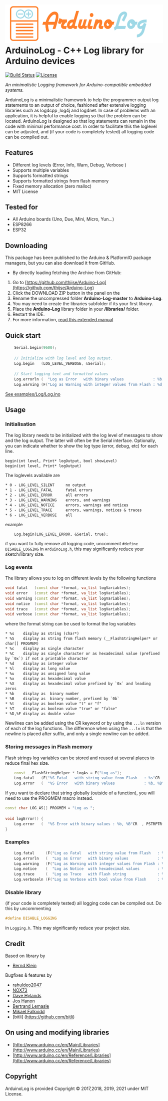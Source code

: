 ![ArduinoLog logo](/Images/logo.png?raw=true )
ArduinoLog - C++ Log library for Arduino devices
====================
[![Build Status](https://travis-ci.org/thijse/Arduino-Log.svg?branch=master)](https://travis-ci.org/thijse/Arduino-Log)
[![License](https://img.shields.io/badge/license-MIT%20License-blue.svg)](http://doge.mit-license.org)

*An minimalistic Logging framework  for Arduino-compatible embedded systems.*

ArduinoLog is a minimalistic framework to help the programmer output log statements to an output of choice, fashioned after extensive logging libraries such as log4cpp ,log4j and log4net. In case of problems with an application, it is helpful to enable logging so that the problem can be located. ArduinoLog is designed so that log statements can remain in the code with minimal performance cost. In order to facilitate this the loglevel can be adjusted, and (if your code is completely tested) all logging code can be compiled out. 

## Features

* Different log levels (Error, Info, Warn, Debug, Verbose )
* Supports multiple variables
* Supports formatted strings 
* Supports formatted strings from flash memory
* Fixed memory allocation (zero malloc)
* MIT License

## Tested for 

* All Arduino boards (Uno, Due, Mini, Micro, Yun...)
* ESP8266
* ESP32

## Downloading

This package has been published to the Arduino & PlatformIO package managers, but you can also download it from GitHub. 

- By directly loading fetching the Archive from GitHub: 
 1. Go to [https://github.com/thijse/Arduino-Log](https://github.com/thijse/Arduino-Log)
 2. Click the DOWNLOAD ZIP button in the panel on the
 3. Rename the uncompressed folder **Arduino-Log-master** to **Arduino-Log**.
 4. You may need to create the libraries subfolder if its your first library.  
 5. Place the **Arduino-Log** library folder in your **<arduinosketchfolder>/libraries/** folder. 
 5. Restart the IDE.
 6. For more information, [read this extended manual](http://thijs.elenbaas.net/2012/07/installing-an-arduino-library/)


## Quick start

```c++
    Serial.begin(9600);
    
    // Initialize with log level and log output. 
    Log.begin   (LOG_LEVEL_VERBOSE, &Serial);
    
    // Start logging text and formatted values
    Log.errorln (  "Log as Error   with binary values             : %b, %B"    , 23  , 345808);
    Log.warning (F("Log as Warning with integer values from Flash : %d, %d"CR) , 34  , 799870);
```

[See examples/Log/Log.ino](examples/Log/Log.ino)

## Usage

### Initialisation

The log library needs to be initialized with the log level of messages to show and the log output. The latter will often be the Serial interface.
Optionally, you can indicate whether to show the log type (error, debug, etc) for each line.

```
begin(int level, Print* logOutput, bool showLevel)
begin(int level, Print* logOutput)
```

The loglevels available are

```
* 0 - LOG_LEVEL_SILENT     no output 
* 1 - LOG_LEVEL_FATAL      fatal errors 
* 2 - LOG_LEVEL_ERROR      all errors  
* 3 - LOG_LEVEL_WARNING    errors, and warnings 
* 4 - LOG_LEVEL_NOTICE     errors, warnings and notices 
* 5 - LOG_LEVEL_TRACE      errors, warnings, notices & traces 
* 6 - LOG_LEVEL_VERBOSE    all 
```

example

```
    Log.begin(LOG_LEVEL_ERROR, &Serial, true);
```

if you want to fully remove all logging code, uncomment `#define DISABLE_LOGGING` in `ArduinoLog.h`, this may significantly reduce your sketch/library size.

### Log events

The library allows you to log on different levels by the following functions

```c++
void fatal   (const char *format, va_list logVariables); 
void error   (const char *format, va_list logVariables);
void warning (const char *format, va_list logVariables);
void notice  (const char *format, va_list logVariables);
void trace   (const char *format, va_list logVariables);
void verbose (const char *format, va_list logVariables);
```

where the format string can be used to format the log variables

```
* %s	display as string (char*)
* %S    display as string from flash memory (__FlashStringHelper* or char[] PROGMEM)
* %c	display as single character
* %C    display as single character or as hexadecimal value (prefixed by `0x`) if not a printable character
* %d	display as integer value
* %l	display as long value
* %u	display as unsigned long value
* %x	display as hexadecimal value
* %X	display as hexadecimal value prefixed by `0x` and leading zeros
* %b	display as  binary number
* %B	display as  binary number, prefixed by `0b`
* %t	display as boolean value "t" or "f"
* %T	display as boolean value "true" or "false"
* %D,%F display as double value
```

 Newlines can be added using the CR keyword or by using the `...ln` version of each of the log functions.  The difference when using the `...ln` is that the newline is placed after suffix, and only a single newline can be added.
 
### Storing messages in Flash memory

Flash strings log variables can be stored and reused at several places to reduce final hex size.

```c++
    const __FlashStringHelper * logAs = F("Log as");
    Log.fatal   (F("%S Fatal   with string value from Flash   : %s"CR    ) , logAs, "value"     );
    Log.error   (  "%S Error   with binary values             : %b, %B"CR  , logAs, 23  , 345808);
```

If you want to declare that string globally (outside of a function), you will need to use the PROGMEM macro instead.

```c++
const char LOG_AS[] PROGMEM = "Log as ";

void logError() {
    Log.error   (  "%S Error with binary values : %b, %B"CR  , PSTRPTR(LOG_AS), 23  , 345808);
}
```

### Examples

```c++
    Log.fatal     (F("Log as Fatal   with string value from Flash   : %s"CR    ) , "value"     );
    Log.errorln   (  "Log as Error   with binary values             : %b, %B"    , 23  , 345808);
    Log.warning   (F("Log as Warning with integer values from Flash : %d, %d"CR) , 34  , 799870);
    Log.notice    (  "Log as Notice  with hexadecimal values        : %x, %X"CR  , 21  , 348972);
    Log.trace     (  "Log as Trace   with Flash string              : %S"CR    ) , F("value")  );
    Log.verboseln (F("Log as Verbose with bool value from Flash     : %t, %T"  ) , true, false );
```

### Disable library

(if your code is completely tested) all logging code can be compiled out. Do this by uncommenting  
```c++
#define DISABLE_LOGGING 
```
in `Logging.h`. This may significantly reduce your project size.

## Credit

Based on library by 
* [Bernd Klein](https://github.com/mrRobot62)  

Bugfixes & features by
* [rahuldeo2047](https://github.com/rahuldeo2047)
* [NOX73](https://github.com/NOX73)
* [Dave Hylands](https://github.com/dhylands)
* [Jos Hanon](https://github.com/Josha)
* [Bertrand Lemasle](https://github.com/blemasle)
* [Mikael Falkvidd](https://github.com/mfalkvidd)
* [bitli] (https://github.com/bitli)

## On using and modifying libraries

- [http://www.arduino.cc/en/Main/Libraries](http://www.arduino.cc/en/Main/Libraries)
- [http://www.arduino.cc/en/Reference/Libraries](http://www.arduino.cc/en/Reference/Libraries) 

## Copyright

ArduinoLog is provided Copyright © 2017,2018, 2019, 2021 under MIT License.
